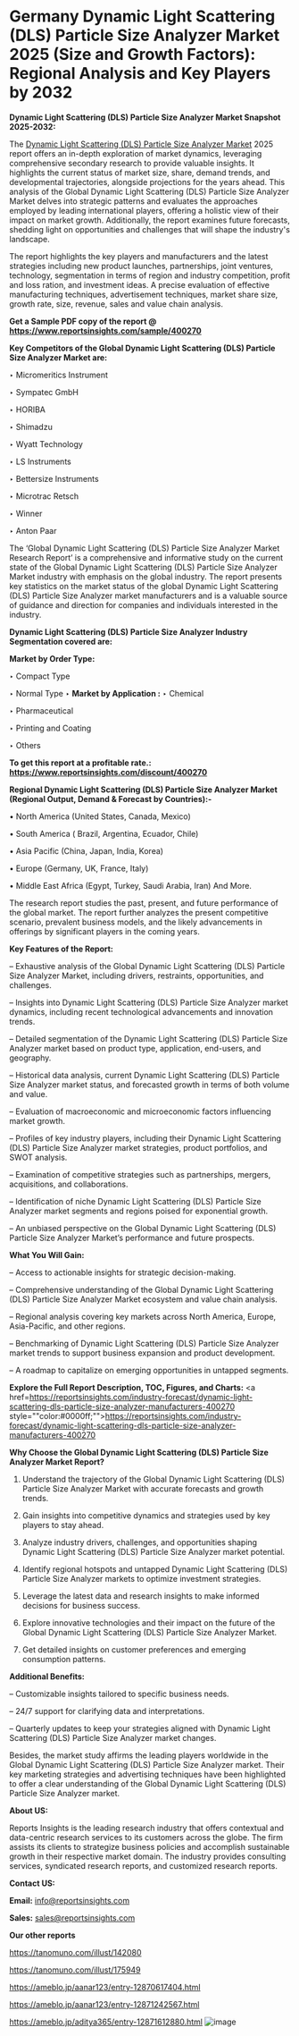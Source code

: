 # Germany Dynamic Light Scattering (DLS) Particle Size Analyzer Market 2025 (Size and Growth Factors): Regional Analysis and Key Players by 2032

<strong>Dynamic Light Scattering (DLS) Particle Size Analyzer Market Snapshot 2025-2032:</strong>

The <a href=https://www.reportsinsights.com/sample/400270>Dynamic Light Scattering (DLS) Particle Size Analyzer Market</a> 2025 report offers an in-depth exploration of market dynamics, leveraging comprehensive secondary research to provide valuable insights. It highlights the current status of market size, share, demand trends, and developmental trajectories, alongside projections for the years ahead. This analysis of the Global Dynamic Light Scattering (DLS) Particle Size Analyzer Market delves into strategic patterns and evaluates the approaches employed by leading international players, offering a holistic view of their impact on market growth. Additionally, the report examines future forecasts, shedding light on opportunities and challenges that will shape the industry's landscape.

The report highlights the key players and manufacturers and the latest strategies including new product launches, partnerships, joint ventures, technology, segmentation in terms of region and industry competition, profit and loss ration, and investment ideas. A precise evaluation of effective manufacturing techniques, advertisement techniques, market share size, growth rate, size, revenue, sales and value chain analysis.

<strong>Get a Sample PDF copy of the report @ <a href=https://www.reportsinsights.com/sample/400270 style=color:#0000ff;>https://www.reportsinsights.com/sample/400270</a></strong>

<strong>Key Competitors of the Global Dynamic Light Scattering (DLS) Particle Size Analyzer Market are:</strong>

‣ Micromeritics Instrument

‣ Sympatec GmbH

‣ HORIBA

‣ Shimadzu

‣ Wyatt Technology

‣ LS Instruments

‣ Bettersize Instruments

‣ Microtrac Retsch

‣ Winner

‣ Anton Paar

The ‘Global Dynamic Light Scattering (DLS) Particle Size Analyzer Market Research Report’ is a comprehensive and informative study on the current state of the Global Dynamic Light Scattering (DLS) Particle Size Analyzer Market industry with emphasis on the global industry. The report presents key statistics on the market status of the global Dynamic Light Scattering (DLS) Particle Size Analyzer market manufacturers and is a valuable source of guidance and direction for companies and individuals interested in the industry.

<strong>Dynamic Light Scattering (DLS) Particle Size Analyzer Industry Segmentation covered are:</strong>

<strong>Market by Order Type: </strong>

‣ Compact Type

‣ Normal Type
‣ 
<strong>Market by Application :</strong>
‣ Chemical

‣ Pharmaceutical

‣ Printing and Coating

‣ Others

<strong>To get this report at a profitable rate.: <a href=https://www.reportsinsights.com/discount/400270 style=color:#0000ff;>https://www.reportsinsights.com/discount/400270</a></strong>

<strong>Regional Dynamic Light Scattering (DLS) Particle Size Analyzer Market (Regional Output, Demand &amp; Forecast by Countries):-</strong>

• North America (United States, Canada, Mexico)

• South America ( Brazil, Argentina, Ecuador, Chile)

• Asia Pacific (China, Japan, India, Korea)

• Europe (Germany, UK, France, Italy)

• Middle East Africa (Egypt, Turkey, Saudi Arabia, Iran) And More.

The research report studies the past, present, and future performance of the global market. The report further analyzes the present competitive scenario, prevalent business models, and the likely advancements in offerings by significant players in the coming years.

<strong>Key Features of the Report:</strong>

– Exhaustive analysis of the Global Dynamic Light Scattering (DLS) Particle Size Analyzer Market, including drivers, restraints, opportunities, and challenges.

– Insights into Dynamic Light Scattering (DLS) Particle Size Analyzer market dynamics, including recent technological advancements and innovation trends.

– Detailed segmentation of the Dynamic Light Scattering (DLS) Particle Size Analyzer market based on product type, application, end-users, and geography.

– Historical data analysis, current Dynamic Light Scattering (DLS) Particle Size Analyzer market status, and forecasted growth in terms of both volume and value.

– Evaluation of macroeconomic and microeconomic factors influencing market growth.

– Profiles of key industry players, including their Dynamic Light Scattering (DLS) Particle Size Analyzer market strategies, product portfolios, and SWOT analysis.

– Examination of competitive strategies such as partnerships, mergers, acquisitions, and collaborations.

– Identification of niche Dynamic Light Scattering (DLS) Particle Size Analyzer market segments and regions poised for exponential growth.

– An unbiased perspective on the Global Dynamic Light Scattering (DLS) Particle Size Analyzer Market’s performance and future prospects.

<strong>What You Will Gain:</strong>

– Access to actionable insights for strategic decision-making.

– Comprehensive understanding of the Global Dynamic Light Scattering (DLS) Particle Size Analyzer Market ecosystem and value chain analysis.

– Regional analysis covering key markets across North America, Europe, Asia-Pacific, and other regions.

– Benchmarking of Dynamic Light Scattering (DLS) Particle Size Analyzer market trends to support business expansion and product development.

– A roadmap to capitalize on emerging opportunities in untapped segments.

<strong>Explore the Full Report Description, TOC, Figures, and Charts:</strong>
<a href=https://reportsinsights.com/industry-forecast/dynamic-light-scattering-dls-particle-size-analyzer-manufacturers-400270 style=""color:#0000ff;"">https://reportsinsights.com/industry-forecast/dynamic-light-scattering-dls-particle-size-analyzer-manufacturers-400270</a>

<strong>Why Choose the Global Dynamic Light Scattering (DLS) Particle Size Analyzer Market Report?</strong>

1. Understand the trajectory of the Global Dynamic Light Scattering (DLS) Particle Size Analyzer Market with accurate forecasts and growth trends.

2. Gain insights into competitive dynamics and strategies used by key players to stay ahead.

3. Analyze industry drivers, challenges, and opportunities shaping Dynamic Light Scattering (DLS) Particle Size Analyzer market potential.

4. Identify regional hotspots and untapped Dynamic Light Scattering (DLS) Particle Size Analyzer markets to optimize investment strategies.

5. Leverage the latest data and research insights to make informed decisions for business success.

6. Explore innovative technologies and their impact on the future of the Global Dynamic Light Scattering (DLS) Particle Size Analyzer Market.

7. Get detailed insights on customer preferences and emerging consumption patterns.

<strong>Additional Benefits:</strong>

– Customizable insights tailored to specific business needs.

– 24/7 support for clarifying data and interpretations.

– Quarterly updates to keep your strategies aligned with Dynamic Light Scattering (DLS) Particle Size Analyzer market changes.

Besides, the market study affirms the leading players worldwide in the Global Dynamic Light Scattering (DLS) Particle Size Analyzer market. Their key marketing strategies and advertising techniques have been highlighted to offer a clear understanding of the Global Dynamic Light Scattering (DLS) Particle Size Analyzer market.

<strong><strong>About US</strong>:</strong>

Reports Insights is the leading research industry that offers contextual and data-centric research services to its customers across the globe. The firm assists its clients to strategize business policies and accomplish sustainable growth in their respective market domain. The industry provides consulting services, syndicated research reports, and customized research reports.

<strong>Contact US:</strong>

<p class=><b>Email:</b> <a href=mailto:info@reportsinsights.com>info@reportsinsights.com</a></p>
<p class=><b>Sales:</b> <a href=mailto:sales@reportsinsights.com>sales@reportsinsights.com</a></p>

<strong>Our other reports</strong>

<a href=https://tanomuno.com/illust/142080>https://tanomuno.com/illust/142080</a>

<a href=https://tanomuno.com/illust/175949>https://tanomuno.com/illust/175949</a>

<a href=https://ameblo.jp/aanar123/entry-12870617404.html>https://ameblo.jp/aanar123/entry-12870617404.html</a>

<a href=https://ameblo.jp/aanar123/entry-12871242567.html>https://ameblo.jp/aanar123/entry-12871242567.html</a>

<a href=https://ameblo.jp/aditya365/entry-12871612880.html>https://ameblo.jp/aditya365/entry-12871612880.html</a>
![image](https://github.com/user-attachments/assets/4d8a7d89-5083-4afc-a317-09b4bfb6084c)
